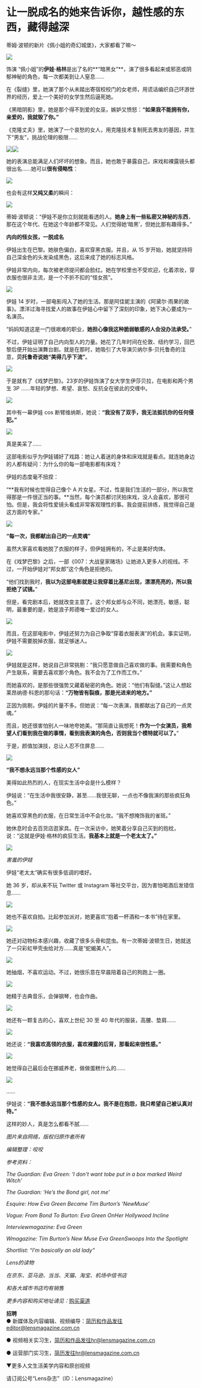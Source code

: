# 让一脱成名的她来告诉你，越性感的东西，藏得越深

蒂姆·波顿的新片《佩小姐的奇幻城堡》，大家都看了嘛～

![](http://pic1.zhimg.com/v2-696398007c2ab86b44703985724d4d20_b.jpg)

饰演 “佩小姐”的**伊娃·格林**是出了名的**“暗黑女”**，演了很多看起来或邪恶或阴郁神秘的角色，每一次都美到让人窒息……

在《裂缝》里，她演了那个从未踏出寄宿校校门的女老师，用谎话编织自己环游世界的经历，爱上一个美好的女学生然后逼死她。

《黑暗阴影》里，她是那个得不到爱的女巫，嫉妒又愤怒：**“如果我不能拥有你，亲爱的，我就毁了你。”**

《克隆丈夫》里，她演了一个哀愁的女人，用克隆技术复制死去男友的基因，并生下“男友”，挑战伦理的极限……

![](http://pic3.zhimg.com/v2-20024dfa19ea436925bc83b9200303de_b.jpg)![](http://pic2.zhimg.com/v2-66f22c7369fa74680a7de508844a9311_b.jpg)

她的表演总能满足人们坏坏的想象。而且，她也敢于暴露自己，床戏和裸露镜头都很出名……她可以**很有侵略性**：

![](http://pic4.zhimg.com/v2-774e37c780620f1438f099a9a3efdf77_b.png)

也会有这样**又纯又柔**的瞬间：

![](http://pic3.zhimg.com/v2-34ecb12ab57397df4e120f19ada98ee6_b.jpg)

蒂姆·波顿说：“伊娃不是你立刻就能看透的人。**她身上有一些私密又神秘的东西**，那在这个年代、在她这个年龄都不常见。人们觉得她‘暗黑’，但她比那有趣得多。”

**内向的怪女孩，一脱成名**

伊娃出生在巴黎。她肤色偏白，喜欢穿黑衣服。并且，从 15 岁开始，她就坚持将自己深金色的头发染成黑色，这后来成了她的标志风格。

伊娃非常内向，每次被老师提问都会脸红。她在学校里也不受欢迎，化着浓妆，穿衣服也很非主流，是一个不折不扣的“怪女孩”。

![](http://pic1.zhimg.com/v2-97695155124e9ee7dd5c397e07f7af68_b.jpg)

伊娃 14 岁时，一部电影闯入了她的生活。那是阿佳妮主演的《阿黛尔·雨果的故事》。漂洋过海寻找爱人的故事在伊娃心中留下了深刻的印象，她下决心要成为一名演员。

“妈妈知道这是一门很艰难的职业，**她担心像我这种脆弱敏感的人会没办法承受。**”

不过，伊娃证明了自己内向型人的力量。她花了几年时间在伦敦、纽约学习，回巴黎后便开始出演舞台剧。就是在那时，她吸引了大导演贝纳尔多·贝托鲁奇的注意，**贝托鲁奇说她“美得几乎下流”**。

![](http://pic2.zhimg.com/v2-7848516426bc68befea7b3902ab426f5_b.png)

于是就有了《戏梦巴黎》。23岁的伊娃饰演了女大学生伊莎贝拉，在电影和两个男生 3P ……年轻的梦想、希望、哀愁、反抗全在彼此的交缠中。

![](http://pic4.zhimg.com/v2-0c6fb48a2d8d6641f39952dc5af2155f_b.jpg)

其中有一幕伊娃 cos 断臂维纳斯，她说：**“我没有了双手，我无法抵抗你的任何侵犯。”**

![](http://pic4.zhimg.com/v2-278bc77b4a148305e8e5d2dd781fcfd7_b.jpg)

真是美呆了……

这部电影似乎为伊娃铺好了戏路：她让人着迷的身体和床戏就是看点。就连她身边的人都有疑问：为什么你的每一部电影都有床戏？

伊娃的态度毫不扭捏：

“**我有时候也觉得自己像个 A 片女星。不过，性是我们生活的一部分，所以我觉得那是一件很正当的事。**当然，每个演员都讨厌拍床戏，没人会喜欢，那很可怕。但是，我会将性爱镜头看成非常客观理性的事。我会提前排练，我觉得自己是这方面的专家。”

![](http://pic3.zhimg.com/v2-59a0594ca7dfa9efd50fe69d144dbd3e_b.jpg)  

**“每一次，我都献出自己的一点灵魂”**

虽然大家喜欢看她脱了衣服的样子，但伊娃拥有的，不止是美好肉体。

在《戏梦巴黎》之后，一部《007：大战皇家赌场》让她进入更多人的视线。不过，一开始伊娃对“邦女郎”这个角色是拒绝的。

“他们找到我时，**我以为这部电影就是让我穿着比基尼出现，漂漂亮亮的，所以我拒绝了试镜。**”

但是，看完剧本后，她就改变主意了。这个邦女郎与众不同，她漂亮，敏感，聪明，最重要的是，她是浪子邦德唯一爱过的女人。

![](http://pic1.zhimg.com/v2-989b08fb812abd473c63cae10e85bee4_b.png)

而且，在这部电影中，伊娃还努力为自己争取“穿着衣服表演”的机会。事实证明，伊娃不需要脱掉衣服，就足够迷人。

![](http://pic3.zhimg.com/v2-0558a7938015160cac439833701ec24a_b.png)

伊娃就是这样，她说自己非常挑剔：“我只愿意做自己喜欢做的事。我需要和角色产生联系，需要去喜欢那个角色。我不会为了工作而工作。”

而她喜欢的，是那些很强势又藏着秘密的角色。她说：“他们有裂缝。”这让人想起莱昂纳德·科恩的那句话：**“万物皆有裂痕，那是光进来的地方。”**

正因为挑剔，伊娃的片量不多。但她说：“每一次表演，我都献出了自己的一点灵魂。”

而且，她还很害怕别人一味地夸她美。“那简直让我想死！**作为一个女演员，我希望人们看到我在做的事情，看到我表演的角色，否则我当个模特就可以了。**”

于是，颜值加演技，总让人忍不住屏息……

![](http://pic1.zhimg.com/v2-1a09b6352d6cd89f71eff288e7d94d5c_b.jpg)  

**“我不想永远当那个性感的女人”**

美得如此热烈的人，在现实生活中会是什么模样？

伊娃说：“在生活中我很安静，甚至……我很无聊，一点也不像我演的那些疯狂角色。”

她喜欢穿黑色的衣服，在日常生活中不会化妆。“我不想掩饰我的雀斑。”

她休息时会去百货店逛家具。在一次采访中，她笑着分享自己买到的抱枕，说：“这就是伊娃·格林的疯狂生活。**我基本上就是一个老太太了。”**

![](http://pic1.zhimg.com/v2-0c731b0cd9dffc31e5fab4bbd3694438_b.jpg)

_害羞的伊娃_

伊娃“老太太”确实有很多低调的嗜好。

她 36 岁，却从来不玩 Twitter 或 Instagram 等社交平台，因为害怕喝酒后发错信息……

![](http://pic1.zhimg.com/v2-c5fb6f920e6aa9a93bb5cb9bb4d73548_b.jpg)

她也不喜欢自拍。比起参加派对，她更喜欢“抱着一杯酒和一本书”待在家里。

![](http://pic1.zhimg.com/v2-ea4431afd65931460b02281aa8979d14_b.jpg)

她还对动物标本感兴趣，收藏了很多头骨和昆虫。有一次蒂姆·波顿生日，她就送了一只彩虹甲壳虫给对方……真是“蛇蝎美人”。

![](http://pic1.zhimg.com/v2-e2eed95a60cb179b7c72713ac3e3a00c_b.jpg)

她抽烟，不喜欢运动。不过，她很乐意在早晨陪着自己的狗跑上一圈。

![](http://pic2.zhimg.com/v2-ea68323d3a1ea3f6197e23b29ad79d01_b.jpg)

她精于古典音乐，会弹钢琴，也会作曲。

![](http://pic3.zhimg.com/v2-4ec05522d7e5769e4f90ea2aaeb7fa56_b.jpg)

她还有一颗复古的心，喜欢上世纪 30 至 40 年代的服装，高腰、垫肩……

![](http://pic1.zhimg.com/v2-4e2496019006768907d6bc73583a6774_b.jpg)

她还说：**“我喜欢高领的衣服，喜欢裸露的后背，那看起来很性感。”**

![](http://pic4.zhimg.com/v2-bb22d25c80a65acb6ec0af3dc090f293_b.jpg)

她觉得自己最后会在挪威养老，做做蛋糕什么的……

![](http://pic1.zhimg.com/v2-1100cf29bc52d814160d662d8cdcd75c_b.jpg)

……

伊娃说：**“我不想永远当那个性感的女人。我不是在抱怨，我只希望自己被认真对待。”**

这样的妙人，真是怎么都看不腻……

_图片来自网络，版权归原作者所有_

_编辑整理：咬咬_

_参考资料：_

_The Guardian: Eva Green: ‘I don't want tobe put in a box marked Weird Witch’_

_The Guardian: ‘He’s the Bond girl, not me’_

_Esquire: How Eva Green Became Tim Burton’s ‘NewMuse’_

_Vogue: From Bond To Burton: Eva Green OnHer Hollywood Incline_

_Interviewmagazine: Eva Green_

_Wmagazine: Tim Burton’s New Muse Eva GreenSwoops Into the Spotlight_

_Shortlist: “I’m basically an old lady”_

_Lens的读物_

_在京东、亚马逊、当当、天猫、淘宝、机场中信书店_ 

_和各大城市书店均有销售_

_更多内容和购买地址请见：_[购买渠道](http:http://mp.weixin.qq.com/s?__biz=MjM5MTIwOTI4MA==&mid=2650327782&idx=5&sn=e81cfec77824ca209a59ed132e30a200&scene=21%23wechat_redirect)

**招聘**  
● 新媒体及内容编辑、视频编导：简历和作品发往editor@lensmagazine.com.cn  

● 视频相关实习生，简历和作品发往hr@lensmagazine.com.cn  

● 运营部门实习生，简历发往hr@lensmagazine.com.cn  

▼更多人文生活美学内容和原创视频

请订阅公号“Lens杂志”（ID：Lensmagazine）